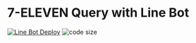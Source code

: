 # 7-ELEVEN Query with Line Bot
[![Line Bot Deploy](https://github.com/charliewei0716/Line-Bot-711/actions/workflows/line_bot.yml/badge.svg)](https://github.com/charliewei0716/Line-Bot-711/actions/workflows/line_bot.yml)
![code size](https://img.shields.io/github/languages/code-size/charliewei0716/Line-Bot-711)